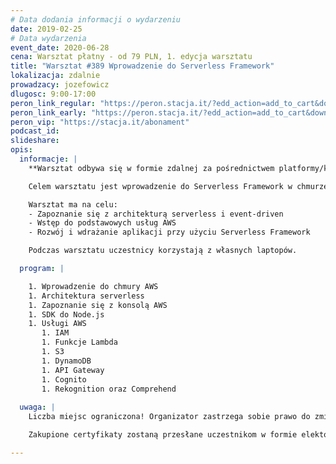 ```yaml
---
# Data dodania informacji o wydarzeniu
date: 2019-02-25
# Data wydarzenia
event_date: 2020-06-28
cena: Warsztat płatny - od 79 PLN, 1. edycja warsztatu
title: "Warsztat #389 Wprowadzenie do Serverless Framework"
lokalizacja: zdalnie
prowadzacy: jozefowicz
dlugosc: 9:00-17:00
peron_link_regular: "https://peron.stacja.it/?edd_action=add_to_cart&download_id=172&edd_options[price_id]=1"
peron_link_early: "https://peron.stacja.it/?edd_action=add_to_cart&download_id=172&edd_options[price_id]=2"
peron_vip: "https://stacja.it/abonament"
podcast_id:
slideshare:
opis:
  informacje: |
    **Warsztat odbywa się w formie zdalnej za pośrednictwem platformy/komunikatora online, z wykorzystaniem dźwięku, obrazu z kamery, udostępniania ekranu komputera prowadzącego i uczestników.** 

    Celem warsztatu jest wprowadzenie do Serverless Framework w chmurze AWS. Będziemy rozwijać backend w architekturze serverless dla prostej aplikacji do zarządzania notatkami i załącznikami. Zostaną omówione podstawowe usługi AWS wraz z ich najważniejszymi funkcjami oraz możliwymi integracjami. 

    Warsztat ma na celu:
    - Zapoznanie się z architekturą serverless i event-driven
    - Wstęp do podstawowych usług AWS
    - Rozwój i wdrażanie aplikacji przy użyciu Serverless Framework

    Podczas warsztatu uczestnicy korzystają z własnych laptopów. 

  program: |

    1. Wprowadzenie do chmury AWS
    1. Architektura serverless
    1. Zapoznanie się z konsolą AWS
    1. SDK do Node.js
    1. Usługi AWS
       1. IAM
       1. Funkcje Lambda
       1. S3
       1. DynamoDB
       1. API Gateway
       1. Cognito
       1. Rekognition oraz Comprehend
  
  uwaga: |
    Liczba miejsc ograniczona! Organizator zastrzega sobie prawo do zmiany lokalizacji wydarzenia oraz jego odwołania w przypadku niezgłoszenia się minimalnej liczby uczestników.

    Zakupione certyfikaty zostaną przesłane uczestnikom w formie elektoronicznej po warsztacie oraz za pośrednictwem firmy kurierskiej w momencie poprawy sytuacji wywołanej epidemią koronawirusa. 

---
```

